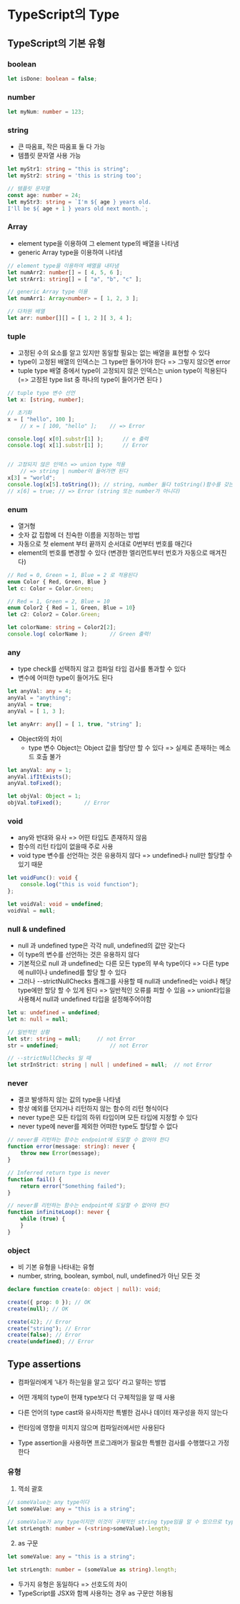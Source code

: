 # TypeScript의 Type

## TypeScript의 기본 유형
### boolean
``` typescript
let isDone: boolean = false;
```

### number
``` typescript
let myNum: number = 123;
```

### string
* 큰 따옴표, 작은 따옴표 둘 다 가능
* 템플릿 문자열 사용 가능
```typescript
let myStr1: string = "this is string";
let myStr2: string = 'this is string too';

// 템플릿 문자열
const age: number = 24;
let myStr3: string = `I'm ${ age } years old.
I'll be ${ age + 1 } years old next month.`;
```

### Array
* element type을 이용하여 그 element type의 배열을 나타냄
* generic Array type을 이용하여 나타냄
``` typescript
// element type을 이용하여 배열을 내타냄
let numArr2: number[] = [ 4, 5, 6 ];
let strArr1: string[] = [ "a", "b", "c" ];

// generic Array type 이용
let numArr1: Array<number> = [ 1, 2, 3 ];

// 다차원 배열
let arr: number[][] = [ 1, 2 ][ 3, 4 ];
```

### tuple
* 고정된 수의 요소를 알고 있지만 동일할 필요는 없는 배열을 표현할 수 있다
* type이 고정된 배열의 인덱스는 그 type만 들어가야 한다 => 그렇지 않으면 error
* tuple type 배열 중에서 type이 고정되지 않은 인덱스는 union type이 적용된다 (=> 고정된 type list 중 하나의 type이 들어가면 된다 )
``` typescript
// tuple type 변수 선언
let x: [string, number];

// 초기화
x = [ "hello", 100 ];
	// x = [ 100, "hello" ];	// => Error

console.log( x[0].substr[1] );		// e 출력
console.log( x[1].substr[1] );		// Error


// 고정되지 않은 인덱스 => union type 적용
	// => string | number이 들어가면 된다
x[3] = "world";
console.log(x[5].toString()); // string, number 둘다 toString()함수를 갖는다
// x[6] = true;	// => Error (string 또는 number가 아니다)
```

### enum
* 열거형
* 숫자 값 집합에 더 친숙한 이름을 지정하는 방법
* 자동으로 첫 element 부터 끝까지 순서대로 0번부터 번호를 매긴다
* element의 번호를 변경할 수 있다 (변경한 엘리먼트부터 번호가 자동으로 매겨진다)
``` typescript
// Red = 0, Green = 1, Blue = 2 로 적용된다
enum Color { Red, Green, Blue }
let c: Color = Color.Green;

// Red = 1, Green = 2, Blue = 10
enum Color2 { Red = 1, Green, Blue = 10}
let c2: Color2 = Color.Green;

let colorName: string = Color2[2];
console.log( colorName );		// Green 출력!
```

### any
* type check를 선택하지 않고 컴파일 타임 검사를 통과할 수 있다
* 변수에 어떠한 type이 들어가도 된다
``` typescript
let anyVal: any = 4;
anyVal = "anything";
anyVal = true;
anyVal = [ 1, 3 ];

let anyArr: any[] = [ 1, true, "string" ];
```
* Object와의 차이
	* type 변수 Object는 Object 값을 할당만 할 수 있다 => 실제로 존재하는 메소드 호출 불가
``` typescript
let anyVal: any = 1;
anyVal.ifItExists();
anyVal.toFixed();

let objVal: Object = 1;
objVal.toFixed();		// Error
```

### void
* any와 반대와 유사 => 어떤 타입도 존재하지 않음
* 함수의 리턴 타입이 없을때 주로 사용
* void type 변수를 선언하는 것은 유용하지 않다 => undefined나 null만 할당할 수 있기 때문
``` typescript
let voidFunc(): void {
	console.log("this is void function");
};

let voidVal: void = undefined;
voidVal = null;
```

### null & undefined
* null 과 undefined type은 각각 null, undefined의 값만 갖는다
* 이 type의 변수를 선언하는 것은 유용하지 않다
* 기본적으로 null 과 undefined는 다른 모든 type의 부속 type이다 => 다른 type에 null이나 undefined를 할당 할 수 있다
* 그러나 --strictNullChecks 플래그를 사용할 때 null과 undefined는 void나 해당 type에만 할당 할 수 있게 된다 => 일반적인 오류를 피할 수 있음 => union타입을 사용해서 null과 undefined 타입을 설정해주어야함
``` typescript
let u: undefined = undefined;
let n: null = null;

// 일반적인 상황
let str: string = null;		// not Error
str = undefined;				// not Error

// --strictNullChecks 일 때
let strInStrict: string | null | undefined = null;	// not Error
```

### never
* 결코 발생하지 않는 값의 type을 나타냄
* 항상 예외를 던지거나 리턴하지 않는 함수의 리턴 형식이다
* never type은 모든 타입의 하위 타입이며 모든 타입에 지정할 수 있다
* never type에 never를 제외한 어떠한 type도 할당할 수 없다
``` typescript
// never를 리턴하는 함수는 endpoint에 도달할 수 없어야 한다
function error(message: string): never {
	throw new Error(message);
}

// Inferred return type is never
function fail() {
	return error("Something failed");
}

// never를 리턴하는 함수는 endpoint에 도달할 수 없어야 한다
function infiniteLoop(): never {
	while (true) {
	}
}

```

### object
* 비 기본 유형을 나타내는 유형
* number, string, boolean, symbol, null, undefined가 아닌 모든 것
``` typescript
declare function create(o: object | null): void;

create({ prop: 0 }); // OK
create(null); // OK

create(42); // Error
create("string"); // Error
create(false); // Error
create(undefined); // Error
```


## Type assertions
* 컴파일러에게 ‘내가 하는일을 알고 있다’ 라고 말하는 방법
* 어떤 개체의 type이 현재 type보다 더 구체적임을 알 때 사용

* 다른 언어의 type cast와 유사하지만 특별한 검사나 데이터 재구성을 하지 않는다
* 런타임에 영향을 미치지 않으며 컴파일러에서만 사용된다
* Type assertion을 사용하면 프로그래머가 필요한 특별한 검사를 수행했다고 가정한다

### 유형
1. 꺽쇠 괄호
``` typescript
// someValue는 any type이다
let someValue: any = "this is a string";

// someValue가 any type이지만 이것이 구체적인 string type임을 알 수 있으므로 type assertion을 사용
let strLength: number = (<string>someValue).length;
```

2. as 구문
``` typescript
let someValue: any = "this is a string";

let strLength: number = (someValue as string).length;
```

* 두가지 유형은 동일하다 => 선호도의 차이
* TypeScript를 JSX와 함께 사용하는 경우 as 구문만 허용됨
 



